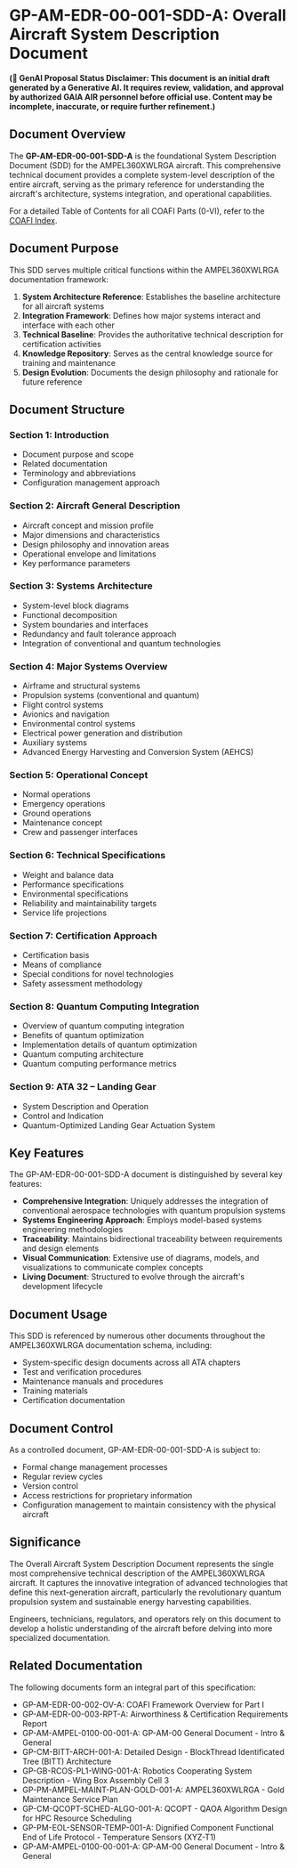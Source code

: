 # GP-AM-EDR-00-001-SDD-A: Overall Aircraft System Description Document

**(🚨 GenAI Proposal Status Disclaimer: This document is an initial draft generated by a Generative AI. It requires review, validation, and approval by authorized GAIA AIR personnel before official use. Content may be incomplete, inaccurate, or require further refinement.)**

## Document Overview

The **GP-AM-EDR-00-001-SDD-A** is the foundational System Description Document (SDD) for the AMPEL360XWLRGA aircraft. This comprehensive technical document provides a complete system-level description of the entire aircraft, serving as the primary reference for understanding the aircraft's architecture, systems integration, and operational capabilities.

For a detailed Table of Contents for all COAFI Parts (0-VI), refer to the [COAFI Index](../../COAFI/Index.md).

## Document Purpose

This SDD serves multiple critical functions within the AMPEL360XWLRGA documentation framework:

1. **System Architecture Reference**: Establishes the baseline architecture for all aircraft systems
2. **Integration Framework**: Defines how major systems interact and interface with each other
3. **Technical Baseline**: Provides the authoritative technical description for certification activities
4. **Knowledge Repository**: Serves as the central knowledge source for training and maintenance
5. **Design Evolution**: Documents the design philosophy and rationale for future reference

## Document Structure

### Section 1: Introduction
- Document purpose and scope
- Related documentation
- Terminology and abbreviations
- Configuration management approach

### Section 2: Aircraft General Description
- Aircraft concept and mission profile
- Major dimensions and characteristics
- Design philosophy and innovation areas
- Operational envelope and limitations
- Key performance parameters

### Section 3: Systems Architecture
- System-level block diagrams
- Functional decomposition
- System boundaries and interfaces
- Redundancy and fault tolerance approach
- Integration of conventional and quantum technologies

### Section 4: Major Systems Overview
- Airframe and structural systems
- Propulsion systems (conventional and quantum)
- Flight control systems
- Avionics and navigation
- Environmental control systems
- Electrical power generation and distribution
- Auxiliary systems
- Advanced Energy Harvesting and Conversion System (AEHCS)

### Section 5: Operational Concept
- Normal operations
- Emergency operations
- Ground operations
- Maintenance concept
- Crew and passenger interfaces

### Section 6: Technical Specifications
- Weight and balance data
- Performance specifications
- Environmental specifications
- Reliability and maintainability targets
- Service life projections

### Section 7: Certification Approach
- Certification basis
- Means of compliance
- Special conditions for novel technologies
- Safety assessment methodology

### Section 8: Quantum Computing Integration
- Overview of quantum computing integration
- Benefits of quantum optimization
- Implementation details of quantum optimization
- Quantum computing architecture
- Quantum computing performance metrics

### Section 9: ATA 32 – Landing Gear
- System Description and Operation
- Control and Indication
- Quantum-Optimized Landing Gear Actuation System

## Key Features

The GP-AM-EDR-00-001-SDD-A document is distinguished by several key features:

- **Comprehensive Integration**: Uniquely addresses the integration of conventional aerospace technologies with quantum propulsion systems
- **Systems Engineering Approach**: Employs model-based systems engineering methodologies
- **Traceability**: Maintains bidirectional traceability between requirements and design elements
- **Visual Communication**: Extensive use of diagrams, models, and visualizations to communicate complex concepts
- **Living Document**: Structured to evolve through the aircraft's development lifecycle

## Document Usage

This SDD is referenced by numerous other documents throughout the AMPEL360XWLRGA documentation schema, including:

- System-specific design documents across all ATA chapters
- Test and verification procedures
- Maintenance manuals and procedures
- Training materials
- Certification documentation

## Document Control

As a controlled document, GP-AM-EDR-00-001-SDD-A is subject to:

- Formal change management processes
- Regular review cycles
- Version control
- Access restrictions for proprietary information
- Configuration management to maintain consistency with the physical aircraft

## Significance

The Overall Aircraft System Description Document represents the single most comprehensive technical description of the AMPEL360XWLRGA aircraft. It captures the innovative integration of advanced technologies that define this next-generation aircraft, particularly the revolutionary quantum propulsion system and sustainable energy harvesting capabilities.

Engineers, technicians, regulators, and operators rely on this document to develop a holistic understanding of the aircraft before delving into more specialized documentation.

## Related Documentation

The following documents form an integral part of this specification:

- GP-AM-EDR-00-002-OV-A: COAFI Framework Overview for Part I
- GP-AM-EDR-00-003-RPT-A: Airworthiness & Certification Requirements Report
- GP-AM-AMPEL-0100-00-001-A: GP-AM-00 General Document - Intro & General
- GP-CM-BITT-ARCH-001-A: Detailed Design - BlockThread Identificated Tree (BITT) Architecture
- GP-GB-RCOS-PL1-WING-001-A: Robotics Cooperating System Description - Wing Box Assembly Cell 3
- GP-PM-AMPEL-MAINT-PLAN-GOLD-001-A: AMPEL360XWLRGA - Gold Maintenance Service Plan
- GP-CM-QCOPT-SCHED-ALGO-001-A: QCOPT - QAOA Algorithm Design for HPC Resource Scheduling
- GP-PM-EOL-SENSOR-TEMP-001-A: Dignified Component Functional End of Life Protocol - Temperature Sensors (XYZ-T1)
- GP-AM-AMPEL-0100-00-001-A: GP-AM-00 General Document - Intro & General
